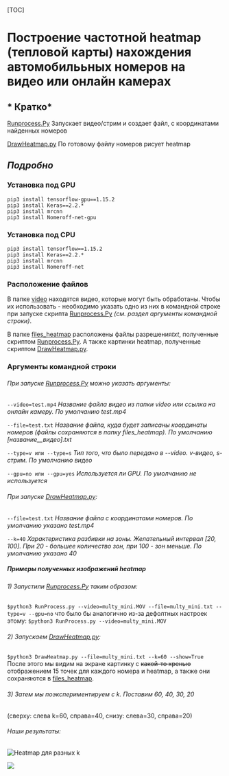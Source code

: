 [TOC]

# Построение частотной heatmap (тепловой карты) нахождения автомобилььных номеров на видео или онлайн камерах

## * Кратко*
[Runprocess.Py](https://github.com/AnnaVeller/heatmap-location-car-plates/blob/master/RunProcess.py "Runprocess.Py")
Запускает видео/стрим и создает файл, с координатами найденных номеров

[DrawHeatmap.py](https://github.com/AnnaVeller/heatmap-location-car-plates/blob/master/DrawHeatmap.py "DrawHeatmap.py")
По готовому файлу номеров рисует heatmap

## *Подробно*
### Установка под GPU
    pip3 install tensorflow-gpu==1.15.2 
    pip3 install Keras==2.2.*
    pip3 install mrcnn
    pip3 install Nomeroff-net-gpu


### Установка под CPU
    pip3 install tensorflow==1.15.2 
    pip3 install Keras==2.2.*
    pip3 install mrcnn
    pip3 install Nomeroff-net

### Расположение файлов
В папке [video](https://github.com/AnnaVeller/heatmap-location-car-plates/tree/master/video "video") находятся видео, которые могут быть обработаны. Чтобы их использовать - необходимо указать одно из них в командной строке при запуске скрипта [Runprocess.Py](https://github.com/AnnaVeller/heatmap-location-car-plates/blob/master/RunProcess.py "Runprocess.Py") *(см. раздел аргументы командной строки)*.

В папке [files_heatmap](https://github.com/AnnaVeller/heatmap-location-car-plates/tree/master/files_heatmap "files_heatmap") расположены файлы разрешения*txt*, полученные скриптом [Runprocess.Py](https://github.com/AnnaVeller/heatmap-location-car-plates/blob/master/RunProcess.py "Runprocess.Py"). А также картинки heatmap, полученные скриптом [DrawHeatmap.py](https://github.com/AnnaVeller/heatmap-location-car-plates/blob/master/DrawHeatmap.py "DrawHeatmap.py").

### Аргументы командной строки
###### При запуске [Runprocess.Py](https://github.com/AnnaVeller/heatmap-location-car-plates/blob/master/RunProcess.py "Runprocess.Py") можно указать аргументы:

`--video=test.mp4` *Название файла видео из папки video или ссылка на  онлайн камеру. По умолчанию test.mp4*

`--file=test.txt` *Название файла, куда будет записаны координаты номеров (файлы сохраняются в папку files_heatmap). По умолчанию [название__видео].txt*

`--type=v или --type=s`  *Тип того, что было передано в --video. v-видео, s-стрим. По умолчанию видео*

`--gpu=no или --gpu=yes` *Используется ли GPU. По умолчанию не используется*


###### При запуске [DrawHeatmap.py](https://github.com/AnnaVeller/heatmap-location-car-plates/blob/master/DrawHeatmap.py "DrawHeatmap.py"):

`--file=test.txt` *Название файла с координатами номеров. По умолчанию указано test.mp4*

`--k=40` *Характеристика разбивки на зоны. Желательный интервал [20, 100]. При 20 - большее количество зон, при 100 - зон меньше. По умолчанию указано 40*

##### Примеры полученных изображений heatmap
###### 1) Запустили [Runprocess.Py](https://github.com/AnnaVeller/heatmap-location-car-plates/blob/master/RunProcess.py "Runprocess.Py") таким образом:

`$python3 RunProcess.py --video=multy_mini.MOV --file=multy_mini.txt --type=v --gpu=no`
что было бы аналогично из-за дефолтных настроек этому:
`$python3 RunProcess.py --video=multy_mini.MOV`


###### 2) Запускаем [DrawHeatmap.py](https://github.com/AnnaVeller/heatmap-location-car-plates/blob/master/DrawHeatmap.py "DrawHeatmap.py"):

`$python3 DrawHeatmap.py --file=multy_mini.txt --k=60 --show=True`
После этого мы видим на экране картинку с ~~какой-то хренью~~ отображением 15 точек для каждого номера и heatmap, а также они сохраняются в [files_heatmap](https://github.com/AnnaVeller/heatmap-location-car-plates/tree/master/files_heatmap "files_heatmap").

###### 3) Затем мы поэкспериментируем с k. Поставим 60, 40, 30, 20
(сверху: слева k=60, справа=40,
снизу: слева=30, справа=20)

###### Наши результаты:
![Heatmap для разных k](https://sun9-51.userapi.com/JtsdlH3HYkWhJnzDsKmFMA688_Gcy1pfNEPZuQ/nW9JRUeg1Eo.jpg "Heatmap для разных k")


![](https://sun9-51.userapi.com/Q_gE-4KeRhZQdYfBE8WdQ243A0Kh4Z2Qg3_UtQ/uy2miVzbd1Q.jpg)
